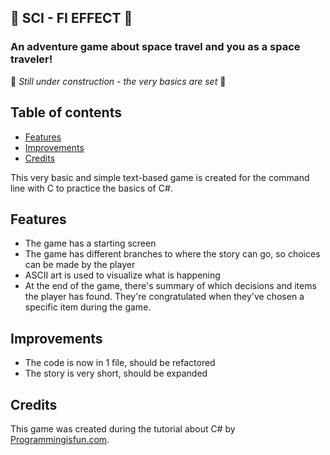 ## :space_invader: SCI - FI EFFECT :space_invader:

### An adventure game about space travel and you as a space traveler!

:construction: *Still under construction - the very basics are set* :construction:

## Table of contents

* [Features](#features)
* [Improvements](#improvements)
* [Credits](#credits)

This very basic and simple text-based game is created for the command line with C to practice the basics of C#.

## Features
- The game has a starting screen
- The game has different branches to where the story can go, so choices can be made by the player
- ASCII art is used to visualize what is happening
- At the end of the game, there's summary of which decisions and items the player has found. They're congratulated when they've chosen a specific item during the game.

## Improvements
- The code is now in 1 file, should be refactored
- The story is very short, should be expanded

## Credits

This game was created during the tutorial about C# by [Programmingisfun.com](http://programmingisfun.com/learn/c-sharp-adventure-game/).
